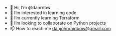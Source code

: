 - 👋 Hi, I’m @danrnbw
- 👀 I’m interested in learning code
- 🌱 I’m currently learning Terraform
- 💞️ I’m looking to collaborate on Python projects
- 📫 How to reach me danjohnrainbow@gmail.com

